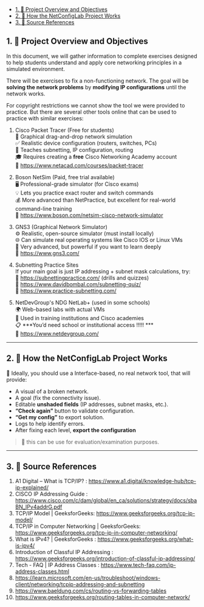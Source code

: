 - [1. 📝 Project Overview and Objectives](#1--project-overview-and-objectives)
- [2. 🧭 How the NetConfigLab Project Works](#2--how-the-netconfiglab-project-works)
- [3. 🔖 Source References](#3--source-references)


## 1. 📝 Project Overview and Objectives

In this document, we will gather information to complete exercises designed to help students understand and apply core networking principles in a simulated environment.

There will be exercises to fix a non-functioning network. The goal will be **solving the network problems** by **modifying IP configurations** until the network works.

For copyright restrictions we cannot show the tool we were provided to practice. But there are several other tools online that can be used to practice with similar exercises: 

1. Cisco Packet Tracer (Free for students)  
🔧 Graphical drag-and-drop network simulation  
✅ Realistic device configuration (routers, switches, PCs)  
🧠 Teaches subnetting, IP configuration, routing  
🎓 Requires creating a **free** Cisco Networking Academy account  
🔗 https://www.netacad.com/courses/packet-tracer  

2. Boson NetSim (Paid, free trial available)  
🖥️ Professional-grade simulator (for Cisco exams)  
💡 Lets you practice exact router and switch commands  
💰 More advanced than NetPractice, but excellent for real-world command-line training  
🔗 https://www.boson.com/netsim-cisco-network-simulator  

3. GNS3 (Graphical Network Simulator)  
⚙️ Realistic, open-source simulator (must install locally)  
🌐 Can simulate real operating systems like Cisco IOS or Linux VMs  
🔧 Very advanced, but powerful if you want to learn deeply  
🔗 https://www.gns3.com/  

4. Subnetting Practice Sites  
If your main goal is just IP addressing + subnet mask calculations, try:  
🔢 https://subnettingpractice.com/ (drills and quizzes)   
🧠 https://www.davidbombal.com/subnetting-quiz/  
🧮 https://www.practice-subnetting.com/  

5. NetDevGroup's NDG NetLab+ (used in some schools)  
🌍 Web-based labs with actual VMs  
🧰 Used in training institutions and Cisco academies  
📋 ***You’d need school or institutional access !!!!! ***  
🔗 https://www.netdevgroup.com/  

---

## 2. 🧭 How the NetConfigLab Project Works

🧩 Ideally, you should use a Interface-based, no real network tool, that will provide:  
- A visual of a broken network.  
- A goal (fix the connectivity issue).  
- Editable **unshaded fields** (IP addresses, subnet masks, etc.).  
- **“Check again”** button to validate configuration.  
- **“Get my config”** to export solution.  
- Logs to help identify errors.  
- After fixing each level, **export the configuration**  

> 🧠 this can be use for evaluation/examination purposes.   
  
---
  

## 3. 🔖 Source References

1. A1 Digital – What is TCP/IP? : https://www.a1.digital/knowledge-hub/tcp-ip-explained/
2. CISCO IP Addressing Guide : https://www.cisco.com/c/dam/global/en_ca/solutions/strategy/docs/sbaBN_IPv4addrG.pdf
3. TCP/IP Model | GeeksforGeeks: https://www.geeksforgeeks.org/tcp-ip-model/
4. TCP/IP in Computer Networking | GeeksforGeeks: https://www.geeksforgeeks.org/tcp-ip-in-computer-networking/
5. What is IPv4? | GeeksforGeeks : https://www.geeksforgeeks.org/what-is-ipv4/
6. Introduction of Classful IP Addressing : https://www.geeksforgeeks.org/introduction-of-classful-ip-addressing/
7. Tech - FAQ | IP Address Classes : https://www.tech-faq.com/ip-address-classes.html
8. https://learn.microsoft.com/en-us/troubleshoot/windows-client/networking/tcpip-addressing-and-subnetting
9. https://www.baeldung.com/cs/routing-vs-forwarding-tables
10. https://www.geeksforgeeks.org/routing-tables-in-computer-network/